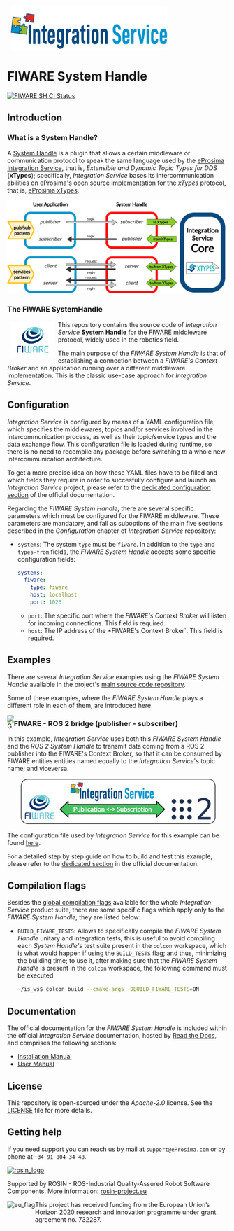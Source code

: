 <a href="https://integration-service.docs.eprosima.com/"><img src="https://github.com/eProsima/Integration-Service/blob/main/docs/images/logo.png?raw=true" hspace="8" vspace="2" height="100" ></a>

# FIWARE System Handle

[![FIWARE SH CI Status](https://github.com/eProsima/FIWARE-SH/actions/workflows/ci.yml/badge.svg)](https://github.com/eProsima/FIWARE-SH/actions)

## Introduction

### What is a System Handle?

A [System Handle](https://integration-service.docs.eprosima.com/en/latest/user_manual/systemhandle/sh.html) is a plugin that allows a certain middleware
or communication protocol to speak the same language used by the [eProsima Integration Service](https://github.com/eProsima/Integration-Service),
that is, *Extensible and Dynamic Topic Types for DDS* (**xTypes**);
specifically, *Integration Service* bases its intercommunication abilities on eProsima's open source
implementation for the *xTypes* protocol, that is, [eProsima xTypes](https://github.com/eProsima/xtypes).

<p align="center">
  <a href="https://integration-service.docs.eprosima.com/en/latest/user_manual/systemhandle/sh.html"><img src="docs/images/system-handle-architecture.png"></a>
</p>

### The FIWARE SystemHandle

<a href="https://www.fiware.org/"><img src="docs/images/fiware_logo.png" align="left" hspace="8" vspace="2" width="100"></a>

This repository contains the source code of *Integration Service* **System Handle**
for the [FIWARE](https://www.fiware.org/) middleware protocol, widely used in the robotics field.

The main purpose of the *FIWARE System Handle* is that of establishing a connection between a *FIWARE's Context Broker*
and an application running over a different middleware implementation.
This is the classic use-case approach for *Integration Service*.

## Configuration

*Integration Service* is configured by means of a YAML configuration file, which specifies
the middlewares, topics and/or services involved in the intercommunication process, as well as
their topic/service types and the data exchange flow. This configuration file is loaded during
runtime, so there is no need to recompile any package before switching to a whole new
intercommunication architecture.

To get a more precise idea on how these YAML files have to be filled and which fields they require
in order to succesfully configure and launch an *Integration Service* project, please refer to the
[dedicated configuration section](https://integration-service.docs.eprosima.com/en/latest/user_manual/yaml_config.html) of the official documentation.

Regarding the *FIWARE System Handle*, there are several specific parameters which must be configured
for the FIWARE middleware. These parameters are mandatory, and fall as suboptions of the main
five sections described in the *Configuration* chapter of *Integration Service* repository:

* `systems`: The system `type` must be `fiware`. In addition to the
  `type` and `types-from` fields, the *FIWARE System Handle* accepts some specific
  configuration fields:

  ```yaml
  systems:
    fiware:
      type: fiware
      host: localhost
      port: 1026
  ```

    * `port`: The specific port where the *FIWARE's Context Broker* will listen for incoming connections. This field is
      required.
    * `host`: The IP address of the *FIWARE's Context Broker`. This field is required.
## Examples

There are several *Integration Service* examples using the *FIWARE System Handle* available
in the project's [main source code repository]([https://](https://github.com/eProsima/Integration-Service/tree/main/examples)).

Some of these examples, where the *FIWARE System Handle* plays a different role in each of them, are introduced here.

<a href="https://integration-service.docs.eprosima.com/en/latest/examples/different_protocols/pubsub/fiware-ros2.html"><img align="left" width="15" height="38" src="https://via.placeholder.com/15/40c15d/000000?text=+" alt="Green icon"></a>

### FIWARE - ROS 2 bridge  (publisher - subscriber)

In this example, *Integration Service* uses both this *FIWARE System Handle* and the *ROS 2 System Handle*
to transmit data coming from a ROS 2 publisher into the FIWARE's Context Broker, so that it can be
consumed by FIWARE entities entities named equally to the *Integration Service*'s topic name; and viceversa.

<p align="center">
  <a href="https://integration-service.docs.eprosima.com/en/latest/examples/different_protocols/pubsub/fiware-ros2.html"><img src="docs/images/fiware_ros2_pubsub_example.png" width="450"></a>
</p>

The configuration file used by *Integration Service* for this example can be found
[here](https://github.com/eProsima/Integration-Service/blob/main/examples/basic/ros2_fiware__helloworld.yaml).

For a detailed step by step guide on how to build and test this example, please refer to the
[dedicated section](https://integration-service.docs.eprosima.com/en/latest/examples/different_protocols/pubsub/fiware-ros2.html) in the official documentation.
## Compilation flags

Besides the [global compilation flags](https://integration-service.docs.eprosima.com/en/latest/installation_manual/installation.html#global-compilation-flags) available for the
whole *Integration Service* product suite, there are some specific flags which apply only to the
*FIWARE System Handle*; they are listed below:

* `BUILD_FIWARE_TESTS`: Allows to specifically compile the *FIWARE System Handle* unitary and
  integration tests; this is useful to avoid compiling each *System Handle's* test suite present
  in the `colcon` workspace, which is what would happen if using the `BUILD_TESTS` flag; and thus,
  minimizing the building time; to use it, after making sure that the *FIWARE System Handle*
  is present in the `colcon` workspace, the following command must be executed:
  ```bash
  ~/is_ws$ colcon build --cmake-args -DBUILD_FIWARE_TESTS=ON
  ```

## Documentation

The official documentation for the *FIWARE System Handle* is included within the official *Integration Service*
documentation, hosted by [Read the Docs](https://integration-service.docs.eprosima.com/), and comprises the following sections:

* [Installation Manual](https://integration-service.docs.eprosima.com/en/latest/installation_manual/installation_manual.html)
* [User Manual](https://integration-service.docs.eprosima.com/en/latest/user_manual/systemhandle/fiware_sh.html)

## License

This repository is open-sourced under the *Apache-2.0* license. See the [LICENSE](LICENSE) file for more details.

## Getting help

If you need support you can reach us by mail at `support@eProsima.com` or by phone at `+34 91 804 34 48`.


<!--
    ROSIN acknowledgement from the ROSIN press kit
    @ https://github.com/rosin-project/press_kit
-->

<a href="http://rosin-project.eu">
  <img src="http://rosin-project.eu/wp-content/uploads/rosin_ack_logo_wide.png"
       alt="rosin_logo" height="60" >
</a>

Supported by ROSIN - ROS-Industrial Quality-Assured Robot Software Components.
More information: <a href="http://rosin-project.eu">rosin-project.eu</a>

<img src="http://rosin-project.eu/wp-content/uploads/rosin_eu_flag.jpg"
     alt="eu_flag" height="45" align="left" >

This project has received funding from the European Union’s Horizon 2020
research and innovation programme under grant agreement no. 732287.
